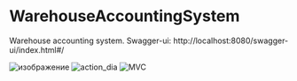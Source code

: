 # WarehouseAccountingSystem
Warehouse accounting system.
Swagger-ui: http://localhost:8080/swagger-ui/index.html#/

![изображение](https://github.com/sudo-selfdestruction/WarehouseAccountingSystem/assets/80285385/6cadb7ba-4e87-424a-98ef-ad7a2acde26d)
![action_dia](https://github.com/sudo-selfdestruction/WarehouseAccountingSystem/assets/107059659/59d1b17d-9005-465a-b73f-bf619853c002)
![MVC](https://github.com/sudo-selfdestruction/WarehouseAccountingSystem/assets/80285385/07718c01-4ddc-45e0-8de1-28d8bb9dbb1a)
